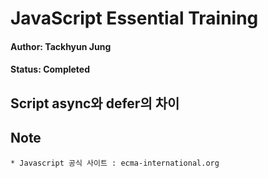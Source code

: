 # JavaScript Essential Training

#### Author: Tackhyun Jung

#### Status: Completed

## Script async와 defer의 차이
## Note
```
* Javascript 공식 사이트 : ecma-international.org



```
